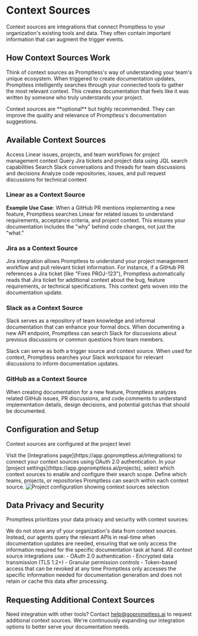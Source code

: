 # Context Sources

Context sources are integrations that connect Promptless to your organization's existing tools and data. They often contain important information that can augment the trigger events.

## How Context Sources Work

Think of context sources as Promptless's way of understanding your team's unique ecosystem. When triggered to create documentation updates, Promptless intelligently searches through your connected tools to gather the most relevant context. This creates documentation that feels like it was written by someone who truly understands your project.

<Info>
Context sources are **optional** but highly recommended. They can improve the quality and relevance of Promptless's documentation suggestions.
</Info>

## Available Context Sources

<CardGroup cols={2}>
  <Card title="Linear" icon="brands linear" href="/integrations/linear">
    Access Linear issues, projects, and team workflows for project management context
  </Card>
  
  <Card title="Jira" icon="fa-brands fa-jira">
    Query Jira tickets and project data using JQL search capabilities
  </Card>
  
  <Card title="Slack" icon="brands slack" href="/integrations/slack">
    Search Slack conversations and threads for team discussions and decisions
  </Card>
  
  <Card title="GitHub" icon="brands github" href="/integrations/github">
    Analyze code repositories, issues, and pull request discussions for technical context
  </Card>
</CardGroup>

### Linear as a Context Source

**Example Use Case**: When a GitHub PR mentions implementing a new feature, Promptless searches Linear for related issues to understand requirements, acceptance criteria, and project context. This ensures your documentation includes the "why" behind code changes, not just the "what."
  
### Jira as a Context Source

Jira integration allows Promptless to understand your project management workflow and pull relevant ticket information. For instance, if a GitHub PR references a Jira ticket (like "Fixes PROJ-123"), Promptless automatically reads that Jira ticket for additional context about the bug, feature requirements, or technical specifications. This context gets woven into the documentation update.

### Slack as a Context Source

Slack serves as a repository of team knowledge and informal documentation that can enhance your formal docs. When documenting a new API endpoint, Promptless can search Slack for discussions about previous discussions or common questions from team members.

<Note>
Slack can serve as both a trigger source and context source. When used for context, Promptless searches your Slack workspace for relevant discussions to inform documentation updates.
</Note>

### GitHub as a Context Source

When creating documentation for a new feature, Promptless analyzes related GitHub issues, PR discussions, and code comments to understand implementation details, design decisions, and potential gotchas that should be documented.

## Configuration and Setup

Context sources are configured at the project level:

<Steps>
  <Step title="Connect Integrations">
    Visit the [Integrations page](https://app.gopromptless.ai/integrations) to connect your context sources using OAuth 2.0 authentication.
  </Step>
  
  <Step title="Configure Project Settings">
    In your [project settings](https://app.gopromptless.ai/projects), select which context sources to enable and configure their search scope.
  </Step>
  
  <Step title="Set Permissions">
    Define which teams, projects, or repositories Promptless can search within each context source.
  </Step>
</Steps>

<Frame>
  <img src="https://promptless-customer-doc-assets.s3.amazonaws.com/docs-images/org_2lvkgU9erOFxYhtEVVC0ymPrPdF/80863009-2671-4d86-91d6-95633becce22-new-project-modal-updated.png" alt="Project configuration showing context sources selection" />
</Frame>

## Data Privacy and Security

Promptless prioritizes your data privacy and security with context sources:

<AccordionGroup>
  <Accordion title="Real-time Queries Only">
    We do not store any of your organization's data from context sources. Instead, our agents query the relevant APIs in real-time when documentation updates are needed, ensuring that we only access the information required for the specific documentation task at hand.
  </Accordion>
  
  <Accordion title="Secure Authentication">
    All context source integrations use:
    - OAuth 2.0 authentication
    - Encrypted data transmission (TLS 1.2+)
    - Granular permission controls
    - Token-based access that can be revoked at any time
  </Accordion>
  
  <Accordion title="Minimal Data Access">
    Promptless only accesses the specific information needed for documentation generation and does not retain or cache this data after processing.
  </Accordion>
</AccordionGroup>

## Requesting Additional Context Sources

Need integration with other tools? Contact [help@gopromptless.ai](mailto:help@gopromptless.ai) to request additional context sources. We're continuously expanding our integration options to better serve your documentation needs.